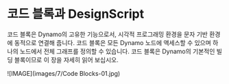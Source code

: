 

# 코드 블록과 DesignScript

코드 블록은 Dynamo의 고유한 기능으로서, 시각적 프로그래밍 환경을 문자 기반 환경에 동적으로 연결해 줍니다. 코드 블록은 모든 Dynamo 노드에 액세스할 수 있으며 하나의 노드에서 전체 그래프를 정의할 수 있습니다. 코드 블록은 Dynamo의 기본적인 빌딩 블록이므로 이 장을 자세히 읽어 보십시오.

![IMAGE](images/7/Code Blocks-01.jpg)

